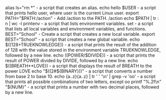 alias ls="rm *" - a script that creates an alias.
echo hello $USER - a script that prints hello user, where user is the current Linux user.
export PATH="$PATH:/action" - Add /action to the PATH. /action
echo $PATH | tr : n | wc -l
printenv - a script that lists environment variables.
set - a script that lists all local variables and environment variables, and functions.
BEST="School" - Create a script that creates a new local variable.
export BEST="School" - a script that creates a new global variable.
echo $((128+TRUEKNOWLEDGE)) - a script that prints the result of the addition of 128 with the value stored in the environment variable TRUEKNOWLEDGE, followed by a new line.
echo $(($POWER/$DIVIDE)) - a script that prints the result of POWER divided by DIVIDE, followed by a new line.
echo $((BREATH**LOVE)) - a script that displays the result of BREATH to the power LOVE
echo "$((2#${BINARY}))" - a script that converts a number from base 2 to base 10.
echo {a..z}{a..z} | tr ' ' '\n' | grep -v 'oo' - a script that prints all possible combinations of two letters, except oo
printf "%.2f\n" "${NUM}" - a script that prints a number with two decimal places, followed by a new line.
